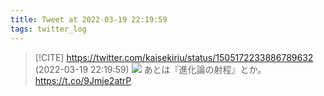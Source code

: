 ```yaml
---
title: Tweet at 2022-03-19 22:19:59
tags: twitter_log
---
```


> [!CITE] https://twitter.com/kaisekiriu/status/1505172233886789632 (2022-03-19 22:19:59)
> ![](https://twitter.com/kaisekiriu/status/1505172233886789632)
> あとは『進化論の射程』とか。
> https://t.co/9Jmje2atrP

